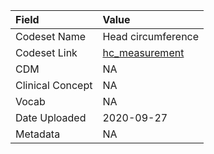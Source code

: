 |Field            |Value              |
|:----------------|:------------------|
|Codeset Name     |Head circumference |
|Codeset Link     |[hc_measurement](https://github.com/PEDSnet/Variable-Dictionary/blob/main/anthro/hc_measurement.csv)|
|CDM              |NA                 |
|Clinical Concept |NA                 |
|Vocab            |NA                 |
|Date Uploaded    |2020-09-27         |
|Metadata         |NA                 |
